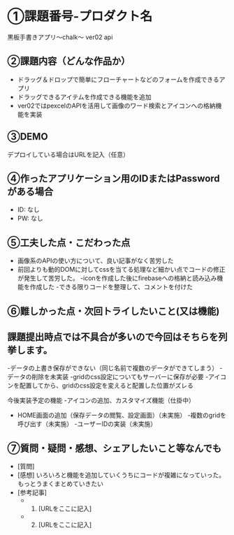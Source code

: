 # ①課題番号-プロダクト名

黒板手書きアプリ〜chalk〜 ver02 api

## ②課題内容（どんな作品か）

- ドラッグ＆ドロップで簡単にフローチャートなどのフォームを作成できるアプリ
- ドラッグできるアイテムを作成できる機能を追加
- ver02ではpexcelのAPIを活用して画像のワード検索とアイコンへの格納機能を実装

## ③DEMO

デプロイしている場合はURLを記入（任意）

## ④作ったアプリケーション用のIDまたはPasswordがある場合

- ID: なし
- PW: なし

## ⑤工夫した点・こだわった点

- 画像系のAPIの使い方について、良い記事がなく苦労した
- 前回よりも動的DOMに対してcssを当てる処理など細かい点でコードの修正が発生して苦労した。
-iconを作成した後にfirebaseへの格納と読み込み機能を作成した
-できる限りコードを整理して、コメントを付けた

## ⑥難しかった点・次回トライしたいこと(又は機能)

 課題提出時点では不具合が多いので今回はそちらを列挙します。
-
-データの上書き保存ができない（同じ名前で複数のデータができてしまう）
-データの削除を未実装
-gridのcss設定についてもサーバーに保存が必要
-アイコンを配置してから、gridのcss設定を変えると配置した位置がズレる

 今後実装予定の機能
-アイコンの追加、カスタマイズ機能（仕掛中）
- HOME画面の追加（保存データの閲覧、設定画面）（未実施）
-複数のgridを呼び出す（未実施）
-ユーザーIDの実装（未実施）

## ⑦質問・疑問・感想、シェアしたいこと等なんでも

- [質問]
- [感想]
いろいろと機能を追加していくうちにコードが複雑になっていった。もっとうまくまとめていきたい
- [参考記事]
  - 1. [URLをここに記入]
  - 2. [URLをここに記入]
